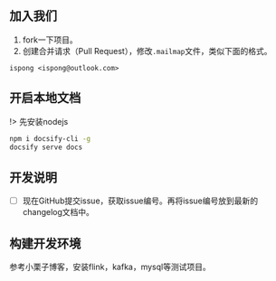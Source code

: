 ## 加入我们

1. fork一下项目。
2. 创建合并请求（Pull Request），修改`.mailmap`文件，类似下面的格式。

```text
ispong <ispong@outlook.com>
```

## 开启本地文档

!> 先安装nodejs

```bash
npm i docsify-cli -g
docsify serve docs
```
## 开发说明

- [ ] 现在GitHub提交issue，获取issue编号。再将issue编号放到最新的changelog文档中。

## 构建开发环境

参考小栗子博客，安装flink，kafka，mysql等测试项目。
